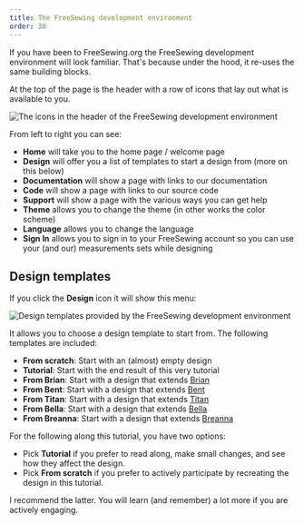 ```yaml
---
title: The FreeSewing development environment
order: 30
---
```


If you have been to FreeSewing.org the FreeSewing development environment will look familiar.
That's because under the hood, it re-uses the same building blocks.

At the top of the page is the header with a row of icons that lay out what is available to you.

![The icons in the header of the FreeSewing development environment](./header.png)

From left to right you can see:

- **Home** will take you to the home page / welcome page
- **Design** will offer you a list of templates to start a design from (more on this below)
- **Documentation** will show a page with links to our documentation
- **Code** will show a page with links to our source code
- **Support** will show a page with the various ways you can get help
- **Theme** allows you to change the theme (in other works the color scheme)
- **Language** allows you to change the language
- **Sign In** allows you to sign in to your FreeSewing account so you can use
  your (and our) measurements sets while designing

## Design templates

If you click the **Design** icon it will show this menu:

![Design templates provided by the FreeSewing development environment](./templates.png)

It allows you to choose a design template to start from. The following templates are included:

- **From scratch**: Start with an (almost) empty design
- **Tutorial**: Start with the end result of this very tutorial
- **From Brian**: Start with a design that extends [Brian]('https://freesewing.org/designs/brian)
- **From Bent**: Start with a design that extends [Bent]('https://freesewing.org/designs/bent)
- **From Titan**: Start with a design that extends [Titan]('https://freesewing.org/designs/titan)
- **From Bella**: Start with a design that extends [Bella]('https://freesewing.org/designs/bella)
- **From Breanna**: Start with a design that extends [Breanna]('https://freesewing.org/designs/breanna)

For the following along this tutorial, you have two options:

- Pick **Tutorial** if you prefer to read along, make small changes, and see how they affect the design.
- Pick **From scratch** if you prefer to actively participate by recreating the design in this tutorial.

I recommend the latter. You will learn (and remember) a lot more if you are actively engaging.

